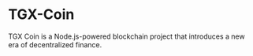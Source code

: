 # TGX-Coin
TGX Coin is a Node.js-powered blockchain project that introduces a new era of decentralized finance.
